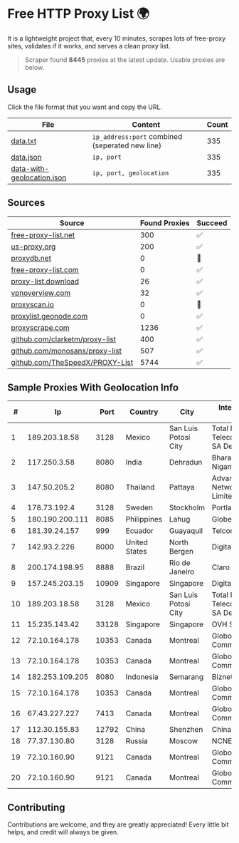 
# Free HTTP Proxy List 🌍

It is a lightweight project that, every 10 minutes, scrapes lots of free-proxy sites, validates if it works, and serves a clean proxy list.


> Scraper found **8445** proxies at the latest update. Usable proxies are below.

## Usage

Click the file format that you want and copy the URL.


|File|Content|Count|
|----|-------|-----|
|[data.txt](https://raw.githubusercontent.com/themiralay/Proxy-List-World/master/data.txt)|`ip_address:port` combined (seperated new line)|335|
|[data.json](https://raw.githubusercontent.com/themiralay/Proxy-List-World/master/data.json)|`ip, port`|335|
|[data-with-geolocation.json](https://raw.githubusercontent.com/themiralay/Proxy-List-World/master/data-with-geolocation.json)|`ip, port, geolocation`|335|

## Sources

|Source|Found Proxies|Succeed|
|------|-------------|-------|
|[free-proxy-list.net](https://free-proxy-list.net)|300|✅|
|[us-proxy.org](https://www.us-proxy.org)|200|✅|
|[proxydb.net](http://proxydb.net)|0|🚫|
|[free-proxy-list.com](https://free-proxy-list.com/?page=&port=&type%5B%5D=http&type%5B%5D=https&up_time=0&search=Search)|0|✅|
|[proxy-list.download](https://www.proxy-list.download/HTTP)|26|✅|
|[vpnoverview.com](https://vpnoverview.com/privacy/anonymous-browsing/free-proxy-servers)|32|✅|
|[proxyscan.io](https://www.proxyscan.io)|0|🚫|
|[proxylist.geonode.com](https://proxylist.geonode.com/api/proxy-list?limit=300&page=1&sort_by=lastChecked&sort_type=desc&protocols=http,https)|0|✅|
|[proxyscrape.com](https://api.proxyscrape.com/v2/?request=displayproxies&protocol=http&timeout=10000&country=all&ssl=all&anonymity=all)|1236|✅|
|[github.com/clarketm/proxy-list](https://raw.githubusercontent.com/clarketm/proxy-list/master/proxy-list-raw.txt)|400|✅|
|[github.com/monosans/proxy-list](https://raw.githubusercontent.com/monosans/proxy-list/main/proxies/http.txt)|507|✅|
|[github.com/TheSpeedX/PROXY-List](https://raw.githubusercontent.com/TheSpeedX/PROXY-List/master/http.txt)|5744|✅|


## Sample Proxies With Geolocation Info

|#|Ip|Port|Country|City|Internet Service Provider|
|-|--|----|-------|----|-------------------------|
|1|189.203.18.58|3128|Mexico|San Luis Potosí City|Total Play Telecomunicaciones SA De CV|
|2|117.250.3.58|8080|India|Dehradun|Bharat Sanchar Nigam Ltd|
|3|147.50.205.2|8080|Thailand|Pattaya|Advanced Wireless Network Company Limited|
|4|178.73.192.4|3128|Sweden|Stockholm|Portlane Network|
|5|180.190.200.111|8085|Philippines|Lahug|Globe Telecom|
|6|181.39.24.157|999|Ecuador|Guayaquil|Telconet S.A|
|7|142.93.2.226|8000|United States|North Bergen|DigitalOcean, LLC|
|8|200.174.198.95|8888|Brazil|Rio de Janeiro|Claro S.A|
|9|157.245.203.15|10909|Singapore|Singapore|DigitalOcean, LLC|
|10|189.203.18.58|3128|Mexico|San Luis Potosí City|Total Play Telecomunicaciones SA De CV|
|11|15.235.143.42|33128|Singapore|Singapore|OVH SAS|
|12|72.10.164.178|10353|Canada|Montreal|GloboTech Communications|
|13|72.10.164.178|10353|Canada|Montreal|GloboTech Communications|
|14|182.253.109.205|8080|Indonesia|Semarang|Biznet Metronet|
|15|72.10.164.178|10353|Canada|Montreal|GloboTech Communications|
|16|67.43.227.227|7413|Canada|Montreal|GloboTech Communications|
|17|112.30.155.83|12792|China|Shenzhen|China Mobile|
|18|77.37.130.80|3128|Russia|Moscow|NCNET|
|19|72.10.160.90|9121|Canada|Montreal|GloboTech Communications|
|20|72.10.160.90|9121|Canada|Montreal|GloboTech Communications|



## Contributing

Contributions are welcome, and they are greatly appreciated! Every
little bit helps, and credit will always be given.

